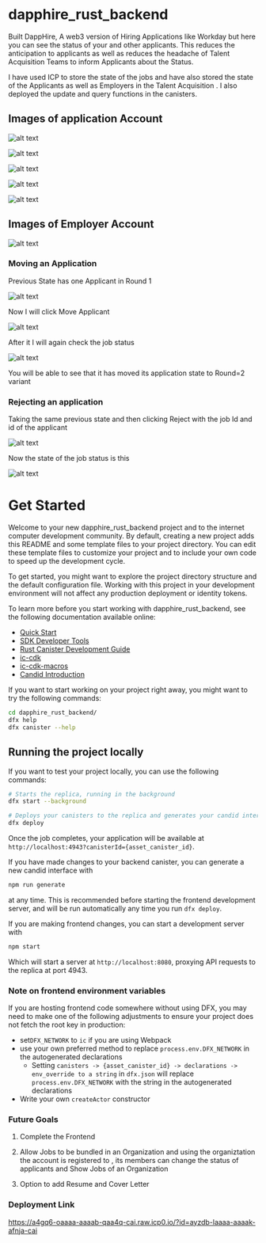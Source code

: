 # dapphire_rust_backend

Built DappHire, A web3 version of Hiring Applications like Workday but here you can see the status of your and other applicants. This reduces the anticipation to applicants as well as reduces the headache  of Talent Acquisition Teams to inform Applicants about the Status.

I have used ICP to store the state of the jobs and have also stored the state of the Applicants as well as Employers in the Talent Acquisition . I also deployed the update and query functions in the canisters.


## Images of application Account

![alt text](image.png)

![alt text](image-1.png)

![alt text](image-2.png)

![alt text](image-3.png)

![alt text](image-4.png)

## Images of Employer Account

![alt text](screencapture-a4gq6-oaaaa-aaaab-qaa4q-cai-raw-icp0-io-2024-02-11-22_31_36.png)

### Moving an Application

Previous State has one Applicant in Round 1

![alt text](image-5.png)

Now I will click Move Applicant

![alt text](image-6.png)

After it I will again check the job status

![alt text](image-7.png)

You will be able to see that it has moved its application state to Round=2 variant

### Rejecting an application

Taking the same previous state and then clicking Reject with the job Id and id of the applicant

![alt text](image-8.png)

Now the state of the job status is this

![alt text](image-9.png)





# Get Started
Welcome to your new dapphire_rust_backend project and to the internet computer development community. By default, creating a new project adds this README and some template files to your project directory. You can edit these template files to customize your project and to include your own code to speed up the development cycle.

To get started, you might want to explore the project directory structure and the default configuration file. Working with this project in your development environment will not affect any production deployment or identity tokens.

To learn more before you start working with dapphire_rust_backend, see the following documentation available online:

- [Quick Start](https://internetcomputer.org/docs/current/developer-docs/setup/deploy-locally)
- [SDK Developer Tools](https://internetcomputer.org/docs/current/developer-docs/setup/install)
- [Rust Canister Development Guide](https://internetcomputer.org/docs/current/developer-docs/backend/rust/)
- [ic-cdk](https://docs.rs/ic-cdk)
- [ic-cdk-macros](https://docs.rs/ic-cdk-macros)
- [Candid Introduction](https://internetcomputer.org/docs/current/developer-docs/backend/candid/)

If you want to start working on your project right away, you might want to try the following commands:

```bash
cd dapphire_rust_backend/
dfx help
dfx canister --help
```

## Running the project locally

If you want to test your project locally, you can use the following commands:

```bash
# Starts the replica, running in the background
dfx start --background

# Deploys your canisters to the replica and generates your candid interface
dfx deploy
```

Once the job completes, your application will be available at `http://localhost:4943?canisterId={asset_canister_id}`.

If you have made changes to your backend canister, you can generate a new candid interface with

```bash
npm run generate
```

at any time. This is recommended before starting the frontend development server, and will be run automatically any time you run `dfx deploy`.

If you are making frontend changes, you can start a development server with

```bash
npm start
```

Which will start a server at `http://localhost:8080`, proxying API requests to the replica at port 4943.

### Note on frontend environment variables

If you are hosting frontend code somewhere without using DFX, you may need to make one of the following adjustments to ensure your project does not fetch the root key in production:

- set`DFX_NETWORK` to `ic` if you are using Webpack
- use your own preferred method to replace `process.env.DFX_NETWORK` in the autogenerated declarations
  - Setting `canisters -> {asset_canister_id} -> declarations -> env_override to a string` in `dfx.json` will replace `process.env.DFX_NETWORK` with the string in the autogenerated declarations
- Write your own `createActor` constructor

### Future Goals

1. Complete the Frontend

2. Allow Jobs to be bundled in an Organization and using the organiztation the account is registered to , its members can change the status of applicants and Show Jobs of an Organization

3.  Option to add Resume and Cover Letter

### Deployment Link

https://a4gq6-oaaaa-aaaab-qaa4q-cai.raw.icp0.io/?id=ayzdb-laaaa-aaaak-afnja-cai